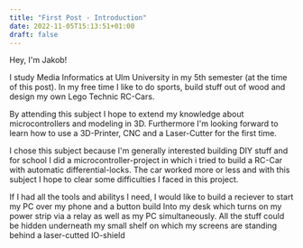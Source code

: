 ```yaml
---
title: "First Post - Introduction"
date: 2022-11-05T15:13:51+01:00
draft: false
---
```

Hey, I'm Jakob!

I study Media Informatics at Ulm University in my 5th semester (at the time of this post). In my free time I like to do sports, build stuff out of wood and design my own Lego Technic RC-Cars.

By attending this subject I hope to extend my knowledge about microcontrollers and modeling in 3D. Furthermore I'm looking forward to learn how to use a 3D-Printer, CNC and a Laser-Cutter for the first time.

I chose this subject because I'm generally interested building DIY stuff and for school I did a microcontroller-project in which i tried to build a RC-Car with automatic differential-locks. The car worked more or less and with this subject I hope to clear some difficulties I faced in this project.

If I had all the tools and abilitys I need, I would like to build a reciever to start my PC over my phone and a button build Into my desk which turns on my power strip via a relay as well as my PC simultaneously.
All the stuff could be hidden underneath my small shelf on which my screens are standing behind a laser-cutted IO-shield